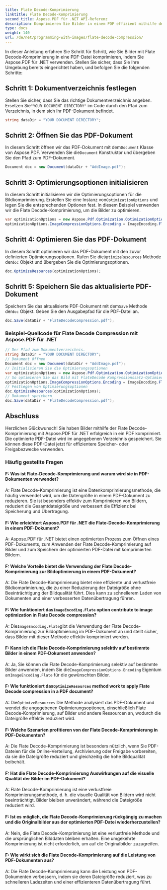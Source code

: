 ```yaml
---
title: Flate Decode-Komprimierung
linktitle: Flate Decode-Komprimierung
second_title: Aspose.PDF für .NET API-Referenz
description: Komprimieren Sie Bilder in einem PDF effizient mithilfe der Flate Decode-Komprimierung mit Aspose.PDF für .NET.
type: docs
weight: 140
url: /de/net/programming-with-images/flate-decode-compression/
---
```

In dieser Anleitung erfahren Sie Schritt für Schritt, wie Sie Bilder mit Flate Decode-Komprimierung in eine PDF-Datei komprimieren, indem Sie Aspose.PDF für .NET verwenden. Stellen Sie sicher, dass Sie Ihre Umgebung bereits eingerichtet haben, und befolgen Sie die folgenden Schritte:

## Schritt 1: Dokumentverzeichnis festlegen

 Stellen Sie sicher, dass Sie das richtige Dokumentverzeichnis angeben. Ersetzen Sie`"YOUR DOCUMENT DIRECTORY"` im Code durch den Pfad zum Verzeichnis, in dem sich Ihr PDF-Dokument befindet.

```csharp
string dataDir = "YOUR DOCUMENT DIRECTORY";
```

## Schritt 2: Öffnen Sie das PDF-Dokument

 In diesem Schritt öffnen wir das PDF-Dokument mit dem`Document` Klasse von Aspose.PDF. Verwenden Sie die`Document` Konstruktor und übergeben Sie den Pfad zum PDF-Dokument.

```csharp
Document doc = new Document(dataDir + "AddImage.pdf");
```

## Schritt 3: Optimierungsoptionen initialisieren

 In diesem Schritt initialisieren wir die Optimierungsoptionen für die Bildkomprimierung. Erstellen Sie eine Instanz von`OptimizationOptions` und legen Sie die entsprechenden Optionen fest. In diesem Beispiel verwenden wir die Flate Decode-Komprimierung, um die Bilder zu optimieren.

```csharp
var optimizationOptions = new Aspose.Pdf.Optimization.OptimizationOptions();
optimizationOptions.ImageCompressionOptions.Encoding = ImageEncoding.Flate;
```

## Schritt 4: Optimieren Sie das PDF-Dokument

In diesem Schritt optimieren wir das PDF-Dokument mit den zuvor definierten Optimierungsoptionen. Rufen Sie die`OptimizeResources` Methode der`doc` Objekt und übergeben Sie die Optimierungsoptionen.

```csharp
doc.OptimizeResources(optimizationOptions);
```

## Schritt 5: Speichern Sie das aktualisierte PDF-Dokument

 Speichern Sie das aktualisierte PDF-Dokument mit dem`Save` Methode der`doc` Objekt. Geben Sie den Ausgabepfad für die PDF-Datei an.

```csharp
doc.Save(dataDir + "FlateDecodeCompression.pdf");
```

### Beispiel-Quellcode für Flate Decode Compression mit Aspose.PDF für .NET 
```csharp
// Der Pfad zum Dokumentverzeichnis.
string dataDir = "YOUR DOCUMENT DIRECTORY";
// Dokument öffnen
Document doc = new Document(dataDir + "AddImage.pdf");
// Initialisieren Sie die Optimierungsoptionen
var optimizationOptions = new Aspose.Pdf.Optimization.OptimizationOptions();
// So optimieren Sie das Bild mit FlateDecode Kompressionssatz-Optimierungsoptionen auf Flate
optimizationOptions.ImageCompressionOptions.Encoding = ImageEncoding.Flate;
// Festlegen von Optimierungsoptionen
doc.OptimizeResources(optimizationOptions);
// Dokument speichern
doc.Save(dataDir + "FlateDecodeCompression.pdf");
```

## Abschluss

Herzlichen Glückwunsch! Sie haben Bilder mithilfe der Flate Decode-Komprimierung mit Aspose.PDF für .NET erfolgreich in ein PDF komprimiert. Die optimierte PDF-Datei wird im angegebenen Verzeichnis gespeichert. Sie können diese PDF-Datei jetzt für effizientere Speicher- oder Freigabezwecke verwenden.

### Häufig gestellte Fragen

#### F: Was ist Flate-Decode-Komprimierung und warum wird sie in PDF-Dokumenten verwendet?

A: Flate Decode-Komprimierung ist eine Datenkomprimierungsmethode, die häufig verwendet wird, um die Datengröße in einem PDF-Dokument zu reduzieren. Sie ist besonders effektiv zum Komprimieren von Bildern, reduziert die Gesamtdateigröße und verbessert die Effizienz bei Speicherung und Übertragung.

#### F: Wie erleichtert Aspose.PDF für .NET die Flate-Decode-Komprimierung in einem PDF-Dokument?

A: Aspose.PDF für .NET bietet einen optimierten Prozess zum Öffnen eines PDF-Dokuments, zum Anwenden der Flate Decode-Komprimierung auf Bilder und zum Speichern der optimierten PDF-Datei mit komprimierten Bildern.

#### F: Welche Vorteile bietet die Verwendung der Flate Decode-Komprimierung zur Bildoptimierung in einem PDF-Dokument?

A: Die Flate Decode-Komprimierung bietet eine effiziente und verlustfreie Bildkomprimierung, die zu einer Reduzierung der Dateigröße ohne Beeinträchtigung der Bildqualität führt. Dies kann zu schnellerem Laden von Dokumenten und einer verbesserten Datenübertragung führen.

####  F: Wie funktioniert das`ImageEncoding.Flate` option contribute to image optimization in Flate Decode compression?

 A: Die`ImageEncoding.Flate`gibt die Verwendung der Flate Decode-Komprimierung zur Bildoptimierung im PDF-Dokument an und stellt sicher, dass Bilder mit dieser Methode effektiv komprimiert werden.

#### F: Kann ich die Flate Decode-Komprimierung selektiv auf bestimmte Bilder in einem PDF-Dokument anwenden?

 A: Ja, Sie können die Flate Decode-Komprimierung selektiv auf bestimmte Bilder anwenden, indem Sie die`ImageCompressionOptions.Encoding` Eigentum an`ImageEncoding.Flate` für die gewünschten Bilder.

####  F: Wie funktioniert das`OptimizeResources` method work to apply Flate Decode compression in a PDF document?

 A: Die`OptimizeResources` Die Methode analysiert das PDF-Dokument und wendet die angegebenen Optimierungsoptionen, einschließlich Flate Decode-Komprimierung, auf Bilder und andere Ressourcen an, wodurch die Dateigröße effektiv reduziert wird.

#### F: Welche Szenarien profitieren von der Flate Decode-Komprimierung in PDF-Dokumenten?

A: Die Flate Decode-Komprimierung ist besonders nützlich, wenn Sie PDF-Dateien für die Online-Verteilung, Archivierung oder Freigabe vorbereiten, da sie die Dateigröße reduziert und gleichzeitig die hohe Bildqualität beibehält.

#### F: Hat die Flate Decode-Komprimierung Auswirkungen auf die visuelle Qualität der Bilder im PDF-Dokument?

A: Flate Decode-Komprimierung ist eine verlustfreie Komprimierungsmethode, d. h. die visuelle Qualität von Bildern wird nicht beeinträchtigt. Bilder bleiben unverändert, während die Dateigröße reduziert wird.

#### F: Ist es möglich, die Flate Decode-Komprimierung rückgängig zu machen und die Originalbilder aus der optimierten PDF-Datei wiederherzustellen?

A: Nein, die Flate Decode-Komprimierung ist eine verlustfreie Methode und die ursprünglichen Bilddaten bleiben erhalten. Eine umgekehrte Komprimierung ist nicht erforderlich, um auf die Originalbilder zuzugreifen.

#### F: Wie wirkt sich die Flate Decode-Komprimierung auf die Leistung von PDF-Dokumenten aus?

A: Die Flate Decode-Komprimierung kann die Leistung von PDF-Dokumenten verbessern, indem sie deren Dateigröße reduziert, was zu schnelleren Ladezeiten und einer effizienteren Datenübertragung führt.